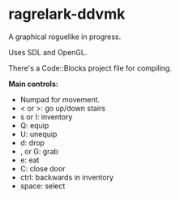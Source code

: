 ragrelark-ddvmk
===============

A graphical roguelike in progress.

Uses SDL and OpenGL.

There's a Code::Blocks project file for compiling.

__Main controls:__
* Numpad for movement.
* < or >: go up/down stairs
* s or I: inventory
* Q: equip
* U: unequip
* d: drop
* , or G: grab
* e: eat
* C: close door
* ctrl: backwards in inventory
* space: select
